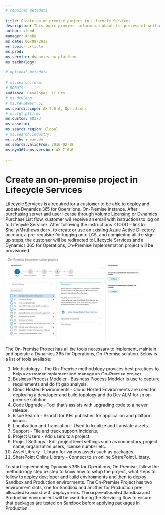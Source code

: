 ```yaml
---
# required metadata

title: Create an on-premise project in Lifecycle Services
description: This topic provides informaton about the process of setting up an on-premise project in Lifecycle Services (LCS).. 
author: kfend
manager: AnnBe
ms.date: 06/09/2017
ms.topic: article
ms.prod: 
ms.service: dynamics-ax-platform
ms.technology: 

# optional metadata

# ms.search.form: 
# ROBOTS: 
audience: Developer, IT Pro
# ms.devlang: 
# ms.reviewer: 51
ms.search.scope: AX 7.0.0, Operations
# ms.tgt_pltfrm: 
ms.custom: 60373
ms.assetid: 
ms.search.region: Global
# ms.search.industry: 
ms.author: manado
ms.search.validFrom: 2016-02-28
ms.dyn365.ops.version: AX 7.0.0

---
```

# Create an on-premise project in Lifecycle Services
Lifecycle Services is a required for a customer to be able to deploy and update Dynamics 365 for Operations, On-Premise instance. After purchasing server and user license through Volume Licensing or Dynamics Purchase List flow, customer will receive an email with instructions to log on to Lifecycle Services. After following the instructions <TODO – link to Shelly/Matthews doc>, to create or use an existing Azure Active Directory account, a pre-requisite for logging onto LCS, and completing all the sign-up steps, the customer will be redirected to Lifecycle Services and a Dynamics 365 for Operations, On-Premise implementation project will be provisioned.

 [![On-premise implementation project](./media/lbd-proejcts-01.png)](./media/lbd-proejcts-01.png)

The On-Premise Project has all the tools necessary to implement, maintain and operate a Dynamics 365 for Operations, On-Premise solution. Below is a list of tools available:
 
1.	Methodology - The On-Premise methodology provides best practices to help a customer implement and manage an On-Premise project.
2.	Business Process Modeler - Business Process Modeler is use to capture requirements and do fit gap analysis. 
3.	Cloud Hosted Environments - Cloud Hosted Environments are used for deploying a developer and build topology and do Dev ALM for an on-premise solution. 
4.	Code Upgrade - Tool that’s assists with upgrading code to a newer release. 
5.	Issue Search - Search for KBs published for application and platform issues. 
6.	Localization and Translation - Used to localize and translate assets. 
7.	Support - File and track support incidents. 
8.	Project Users - Add users to a project.
9.	Project Settings - Edit project level settings such as connectors, project name, organization users, license number etc. 
10.	Asset Library - Library for various assets such as packages 
11.	SharePoint Online Library - Connect to an online SharePoint Library.
 
To start implementing Dynamics 365 for Operations, On-Premise, follow the methodology step by step to know how to setup the project, what steps to follow to deploy developer and build environments and then to deploy Sandbox and Production environments. The On-Premise Project has two environment slots, one for Sandbox and another for Production pre-allocated to assist with deployments. These pre-allocated Sandbox and Production environment will be used during the Servicing flow to ensure that packages are tested on Sandbox before applying packages in Production. 
